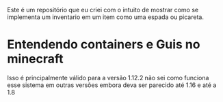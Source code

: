 Este é um repositório que eu criei com o intuito de mostrar como se implementa um inventario em um item como uma espada ou picareta.

# Entendendo containers e Guis no minecraft

Isso é principalmente válido para a versão 1.12.2 não sei como funciona esse sistema em outras versões embora deva ser parecido até 1.16 e até a 1.8

